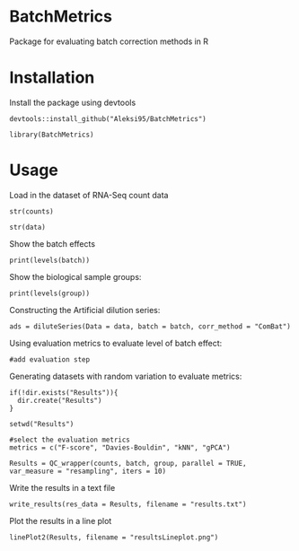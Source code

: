 # BatchMetrics
Package for evaluating batch correction methods in R

# Installation
Install the package using devtools

```{r}
devtools::install_github("Aleksi95/BatchMetrics")

library(BatchMetrics)
```


# Usage

Load in the dataset of RNA-Seq count data


```{r}
str(counts)
```

```{r}
str(data)
```

Show the batch effects

```{r}
print(levels(batch))
```

Show the biological sample groups:

```{r}
print(levels(group))
```

Constructing the Artificial dilution series:

```{r}
ads = diluteSeries(Data = data, batch = batch, corr_method = "ComBat")
```
Using evaluation metrics to evaluate level of batch effect:

```{r}
#add evaluation step
```


Generating datasets with random variation to evaluate metrics:

```{r}
if(!dir.exists("Results")){
  dir.create("Results")
}

setwd("Results")

#select the evaluation metrics
metrics = c("F-score", "Davies-Bouldin", "kNN", "gPCA")

Results = QC_wrapper(counts, batch, group, parallel = TRUE, var_measure = "resampling", iters = 10)
```

Write the results in a text file

```{r}
write_results(res_data = Results, filename = "results.txt")
```

Plot the results in a line plot

```{r}
linePlot2(Results, filename = "resultsLineplot.png")
```


